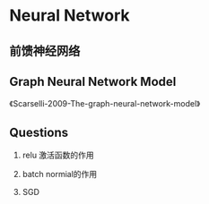 # Neural Network

## 前馈神经网络

## Graph Neural Network Model

《Scarselli-2009-The-graph-neural-network-model》

## Questions

1. relu 激活函数的作用

2. batch normial的作用

3. SGD

